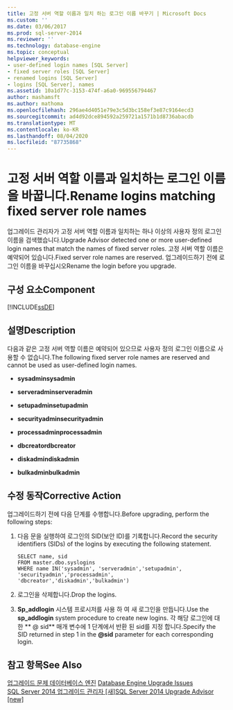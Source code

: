 ```yaml
---
title: 고정 서버 역할 이름과 일치 하는 로그인 이름 바꾸기 | Microsoft Docs
ms.custom: ''
ms.date: 03/06/2017
ms.prod: sql-server-2014
ms.reviewer: ''
ms.technology: database-engine
ms.topic: conceptual
helpviewer_keywords:
- user-defined login names [SQL Server]
- fixed server roles [SQL Server]
- renamed logins [SQL Server]
- logins [SQL Server], names
ms.assetid: 10a1d77c-3153-474f-a6a0-969556794467
author: mashamsft
ms.author: mathoma
ms.openlocfilehash: 296ae4d4051e79e3c5d3bc158ef3e87c9164ecd3
ms.sourcegitcommit: ad4d92dce894592a259721a1571b1d8736abacdb
ms.translationtype: MT
ms.contentlocale: ko-KR
ms.lasthandoff: 08/04/2020
ms.locfileid: "87735868"
---
```

# <a name="rename-logins-matching-fixed-server-role-names"></a><span data-ttu-id="d2095-102">고정 서버 역할 이름과 일치하는 로그인 이름을 바꿉니다.</span><span class="sxs-lookup"><span data-stu-id="d2095-102">Rename logins matching fixed server role names</span></span>
  <span data-ttu-id="d2095-103">업그레이드 관리자가 고정 서버 역할 이름과 일치하는 하나 이상의 사용자 정의 로그인 이름을 검색했습니다.</span><span class="sxs-lookup"><span data-stu-id="d2095-103">Upgrade Advisor detected one or more user-defined login names that match the names of fixed server roles.</span></span> <span data-ttu-id="d2095-104">고정 서버 역할 이름은 예약되어 있습니다.</span><span class="sxs-lookup"><span data-stu-id="d2095-104">Fixed server role names are reserved.</span></span> <span data-ttu-id="d2095-105">업그레이드하기 전에 로그인 이름을 바꾸십시오</span><span class="sxs-lookup"><span data-stu-id="d2095-105">Rename the login before you upgrade.</span></span>  
  
## <a name="component"></a><span data-ttu-id="d2095-106">구성 요소</span><span class="sxs-lookup"><span data-stu-id="d2095-106">Component</span></span>  
 [!INCLUDE[ssDE](../../includes/ssde-md.md)]  
  
## <a name="description"></a><span data-ttu-id="d2095-107">설명</span><span class="sxs-lookup"><span data-stu-id="d2095-107">Description</span></span>  
 <span data-ttu-id="d2095-108">다음과 같은 고정 서버 역할 이름은 예약되어 있으므로 사용자 정의 로그인 이름으로 사용할 수 없습니다.</span><span class="sxs-lookup"><span data-stu-id="d2095-108">The following fixed server role names are reserved and cannot be used as user-defined login names.</span></span>  
  
-   <span data-ttu-id="d2095-109">**sysadmin**</span><span class="sxs-lookup"><span data-stu-id="d2095-109">**sysadmin**</span></span>  
  
-   <span data-ttu-id="d2095-110">**serveradmin**</span><span class="sxs-lookup"><span data-stu-id="d2095-110">**serveradmin**</span></span>  
  
-   <span data-ttu-id="d2095-111">**setupadmin**</span><span class="sxs-lookup"><span data-stu-id="d2095-111">**setupadmin**</span></span>  
  
-   <span data-ttu-id="d2095-112">**securityadmin**</span><span class="sxs-lookup"><span data-stu-id="d2095-112">**securityadmin**</span></span>  
  
-   <span data-ttu-id="d2095-113">**processadmin**</span><span class="sxs-lookup"><span data-stu-id="d2095-113">**processadmin**</span></span>  
  
-   <span data-ttu-id="d2095-114">**dbcreator**</span><span class="sxs-lookup"><span data-stu-id="d2095-114">**dbcreator**</span></span>  
  
-   <span data-ttu-id="d2095-115">**diskadmin**</span><span class="sxs-lookup"><span data-stu-id="d2095-115">**diskadmin**</span></span>  
  
-   <span data-ttu-id="d2095-116">**bulkadmin**</span><span class="sxs-lookup"><span data-stu-id="d2095-116">**bulkadmin**</span></span>  
  
## <a name="corrective-action"></a><span data-ttu-id="d2095-117">수정 동작</span><span class="sxs-lookup"><span data-stu-id="d2095-117">Corrective Action</span></span>  
 <span data-ttu-id="d2095-118">업그레이드하기 전에 다음 단계를 수행합니다.</span><span class="sxs-lookup"><span data-stu-id="d2095-118">Before upgrading, perform the following steps:</span></span>  
  
1.  <span data-ttu-id="d2095-119">다음 문을 실행하여 로그인의 SID(보안 ID)를 기록합니다.</span><span class="sxs-lookup"><span data-stu-id="d2095-119">Record the security identifiers (SIDs) of the logins by executing the following statement.</span></span>  
  
    ```  
    SELECT name, sid   
    FROM master.dbo.syslogins   
    WHERE name IN('sysadmin', 'serveradmin','setupadmin', 'securityadmin','processadmin', 'dbcreator','diskadmin','bulkadmin')  
    ```  
  
2.  <span data-ttu-id="d2095-120">로그인을 삭제합니다.</span><span class="sxs-lookup"><span data-stu-id="d2095-120">Drop the logins.</span></span>  
  
3.  <span data-ttu-id="d2095-121">**Sp_addlogin** 시스템 프로시저를 사용 하 여 새 로그인을 만듭니다.</span><span class="sxs-lookup"><span data-stu-id="d2095-121">Use the **sp_addlogin** system procedure to create new logins.</span></span> <span data-ttu-id="d2095-122">각 해당 로그인에 대 한 \*\* \@ sid\*\* 매개 변수에 1 단계에서 반환 된 sid를 지정 합니다.</span><span class="sxs-lookup"><span data-stu-id="d2095-122">Specify the SID returned in step 1 in the **\@sid** parameter for each corresponding login.</span></span>  
  
## <a name="see-also"></a><span data-ttu-id="d2095-123">참고 항목</span><span class="sxs-lookup"><span data-stu-id="d2095-123">See Also</span></span>  
 <span data-ttu-id="d2095-124">[업그레이드 문제 데이터베이스 엔진](../../../2014/sql-server/install/database-engine-upgrade-issues.md) </span><span class="sxs-lookup"><span data-stu-id="d2095-124">[Database Engine Upgrade Issues](../../../2014/sql-server/install/database-engine-upgrade-issues.md) </span></span>  
 [<span data-ttu-id="d2095-125">SQL Server 2014 업그레이드 관리자 &#91;새&#93;</span><span class="sxs-lookup"><span data-stu-id="d2095-125">SQL Server 2014 Upgrade Advisor &#91;new&#93;</span></span>](sql-server-2014-upgrade-advisor.md)  
  
  
